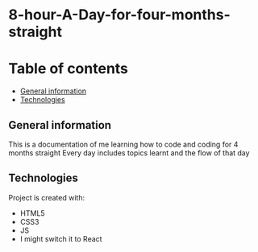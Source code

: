 # 8-hour-A-Day-for-four-months-straight

# Table of contents
* [General information](#general-information)
* [Technologies](#technologies)

## General information
This is a documentation of me learning how to code and coding for 4 months straight
Every day includes topics learnt and the flow of that day 

## Technologies
Project is created with:
* HTML5
* CSS3
* JS
* I might switch it to React
